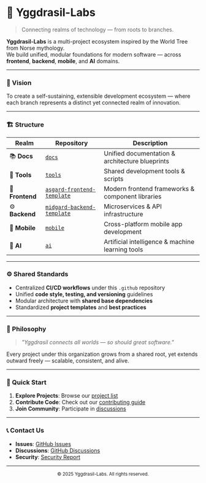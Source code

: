 # 🌳 Yggdrasil-Labs

> Connecting realms of technology — from roots to branches.

**Yggdrasil-Labs** is a multi-project ecosystem inspired by the World Tree from Norse mythology.  
We build unified, modular foundations for modern software — across **frontend**, **backend**, **mobile**, and **AI** domains.

---

### 🧩 Vision
To create a self-sustaining, extensible development ecosystem — where each branch represents a distinct yet connected realm of innovation.

---

### 🏗️ Structure

| Realm | Repository | Description |
|--------|-------------|-------------|
| 📚 **Docs** | [`docs`](https://github.com/Yggdrasil-Labs/docs) | Unified documentation & architecture blueprints |
| 🔧 **Tools** | [`tools`](https://github.com/Yggdrasil-Labs/tools) | Shared development tools & scripts |
| 🎨 **Frontend** | [`asgard-frontend-template`](https://github.com/Yggdrasil-Labs/asgard-frontend-template) | Modern frontend frameworks & component libraries |
| ⚙️ **Backend** | [`midgard-backend-template`](https://github.com/Yggdrasil-Labs/midgard-backend-template) | Microservices & API infrastructure |
| 📱 **Mobile** | [`mobile`](https://github.com/Yggdrasil-Labs/mobile) | Cross-platform mobile app development |
| 🤖 **AI** | [`ai`](https://github.com/Yggdrasil-Labs/ai) | Artificial intelligence & machine learning tools |

---

### ⚙️ Shared Standards
- Centralized **CI/CD workflows** under this `.github` repository  
- Unified **code style, testing, and versioning** guidelines  
- Modular architecture with **shared base dependencies**
- Standardized **project templates** and **best practices**

---

### 🌌 Philosophy
> _"Yggdrasil connects all worlds — so should great software."_

Every project under this organization grows from a shared root, yet extends outward freely — scalable, consistent, and alive.

---

### 🚀 Quick Start

1. **Explore Projects**: Browse our [project list](https://github.com/Yggdrasil-Labs)
2. **Contribute Code**: Check out our [contributing guide](https://github.com/Yggdrasil-Labs/.github/blob/main/CONTRIBUTING.md)
3. **Join Community**: Participate in [discussions](https://github.com/Yggdrasil-Labs/.github/discussions)

---

### 📞 Contact Us

- **Issues**: [GitHub Issues](https://github.com/Yggdrasil-Labs/.github/issues)
- **Discussions**: [GitHub Discussions](https://github.com/Yggdrasil-Labs/.github/discussions)
- **Security**: [Security Report](mailto:security@yggdrasil-labs.dev)

---

<div align="center">
  <sub>© 2025 Yggdrasil-Labs. All rights reserved.</sub>
</div>
